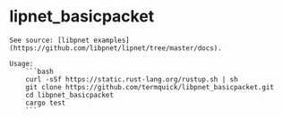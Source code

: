 # lipnet_basicpacket  
	See source: [libpnet examples](https://github.com/libpnet/lipnet/tree/master/docs).  
	
	Usage:  
		```bash  
		curl -sSf https://static.rust-lang.org/rustup.sh | sh  
		git clone https://github.com/termquick/libpnet_basicpacket.git  
		cd libpnet_basicpacket  
		cargo test  
		```  
